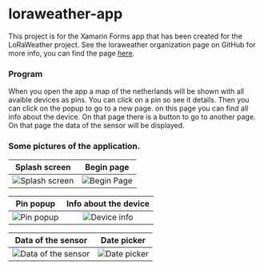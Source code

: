 # loraweather-app
This project is for the Xamarin Forms app that has been created for the LoRaWeather project. See the loraweather organization page on GitHub for more info, you can find the page [here](https://github.com/LoRaWeather).

### Program
When you open the app a map of the netherlands will be shown with all avaible devices as pins. You can click on a pin so see it details. Then you can click on the popup to go to a new page. on this page you can find all info about the device. On that page there is a button to go to another page. On that page the data of the sensor will be displayed.

### Some pictures of the application.
Splash screen              | Begin page
:-------------------------:|:-------------------------:
![Splash screen](https://user-images.githubusercontent.com/25667411/26978047-49308dd4-4d2a-11e7-8f46-af6c33427bcd.jpg) | ![Begin Page](https://user-images.githubusercontent.com/25667411/26977425-1f8be570-4d28-11e7-9b25-f6adc192159a.png)

Pin popup                  | Info about the device
:-------------------------:|:-------------------------:
![Pin popup](https://user-images.githubusercontent.com/25667411/26977739-3e3392b0-4d29-11e7-9fe3-9401c9e2e703.png) | ![Device info](https://user-images.githubusercontent.com/25667411/26977758-4c2bb1fe-4d29-11e7-916b-8b81f94a1aab.png)

Data of the sensor         | Date picker
:-------------------------:|:-------------------------:
![Data of the sensor](https://user-images.githubusercontent.com/25667411/26977764-5121bd02-4d29-11e7-92bb-36d60ce26cfc.png) | ![Date picker](https://user-images.githubusercontent.com/25667411/26977774-56804b92-4d29-11e7-99de-d255dc6f7c4e.png)
